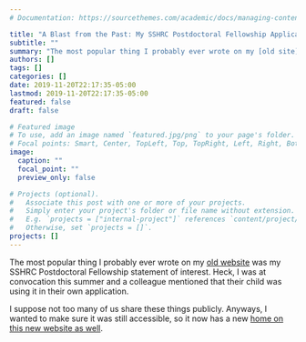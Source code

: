 ```yaml
---
# Documentation: https://sourcethemes.com/academic/docs/managing-content/

title: "A Blast from the Past: My SSHRC Postdoctoral Fellowship Application"
subtitle: ""
summary: "The most popular thing I probably ever wrote on my [old site](http://ianmilli.wordpress.org) was my SSHRC Postdoctoral Fellowship statement of interest. So [here it is again](/project-proposal-sshrc)."
authors: []
tags: []
categories: []
date: 2019-11-20T22:17:35-05:00
lastmod: 2019-11-20T22:17:35-05:00
featured: false
draft: false

# Featured image
# To use, add an image named `featured.jpg/png` to your page's folder.
# Focal points: Smart, Center, TopLeft, Top, TopRight, Left, Right, BottomLeft, Bottom, BottomRight.
image:
  caption: ""
  focal_point: ""
  preview_only: false

# Projects (optional).
#   Associate this post with one or more of your projects.
#   Simply enter your project's folder or file name without extension.
#   E.g. `projects = ["internal-project"]` references `content/project/deep-learning/index.md`.
#   Otherwise, set `projects = []`.
projects: []
---
```


The most popular thing I probably ever wrote on my [old website](http://ianmilli.wordpress.org) was my SSHRC Postdoctoral Fellowship statement of interest. Heck, I was at convocation this summer and a colleague mentioned that their child was using it in their own application. 

I suppose not too many of us share these things publicly. Anyways, I wanted to make sure it was still accessible, so it now has a new [home on this new website as well](/project-proposal-sshrc).